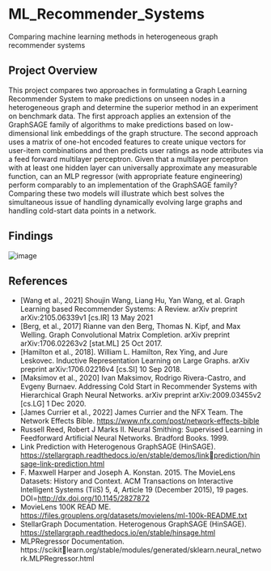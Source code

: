 # ML_Recommender_Systems
Comparing machine learning methods in heterogeneous graph recommender systems

## Project Overview

This project compares two approaches in formulating a Graph Learning Recommender System to make predictions on unseen nodes in a heterogeneous graph and determine the superior method in an experiment on benchmark data. The first approach applies an extension of the GraphSAGE family of algorithms to make predictions based on low-dimensional link embeddings of the graph structure. The second approach uses a matrix of one-hot encoded features to create unique vectors for user-item combinations and then predicts user ratings as node attributes via a feed forward multilayer perceptron. Given that a multilayer perceptron with at least one hidden layer can universally approximate any measurable function, can an MLP regressor (with appropriate feature engineering) perform comparably to an implementation of the GraphSAGE family? Comparing these two models will illustrate which best solves the simultaneous issue of handling dynamically evolving large graphs and handling cold-start data points in a network.

## Findings

![image](https://github.com/adamkicklighter/ML_Recommender_Systems/assets/97848631/2dbd4653-71e4-4299-9eaa-ef53678b1b26)


## References

- [Wang et al., 2021] Shoujin Wang, Liang Hu, Yan Wang, et al. Graph Learning based Recommender Systems: A 
Review. arXiv preprint arXiv:2105.06339v1 [cs.IR] 13 May 2021
- [Berg, et al., 2017] Rianne van den Berg, Thomas N. Kipf, and Max Welling. Graph Convolutional Matrix 
Completion. arXiv preprint arXiv:1706.02263v2 [stat.ML] 25 Oct 2017.
- [Hamilton et al., 2018]. William L. Hamilton, Rex Ying, and Jure Leskovec. Inductive Representation Learning on 
Large Graphs. arXiv preprint arXiv:1706.02216v4 [cs.SI] 10 Sep 2018.
- [Maksimov et al., 2020] Ivan Maksimov, Rodrigo Rivera-Castro, and Evgeny Burnaev. Addressing Cold Start in 
Recommender Systems with Hierarchical Graph Neural Networks. arXiv preprint arXiv:2009.03455v2 [cs.LG] 1 Dec 2020.
- [James Currier et al., 2022] James Currier and the NFX Team. The Network Effects Bible. 
https://www.nfx.com/post/network-effects-bible
- Russell Reed, Robert J Marks II. Neural Smithing: Supervised Learning in Feedforward Artificial Neural Networks. 
Bradford Books. 1999.
- Link Prediction with Heterogenous GraphSAGE (HinSAGE). https://stellargraph.readthedocs.io/en/stable/demos/linkprediction/hinsage-link-prediction.html
- F. Maxwell Harper and Joseph A. Konstan. 2015. The MovieLens Datasets: History and Context. ACM Transactions 
on Interactive Intelligent Systems (TiiS) 5, 4, Article 19 (December 2015), 19 pages.
DOI=http://dx.doi.org/10.1145/2827872
- MovieLens 100K READ ME. https://files.grouplens.org/datasets/movielens/ml-100k-README.txt
- StellarGraph Documentation. Heterogenous GraphSAGE (HinSAGE). 
https://stellargraph.readthedocs.io/en/stable/hinsage.html
- MLPRegressor Documentation. https://scikitlearn.org/stable/modules/generated/sklearn.neural_network.MLPRegressor.html
